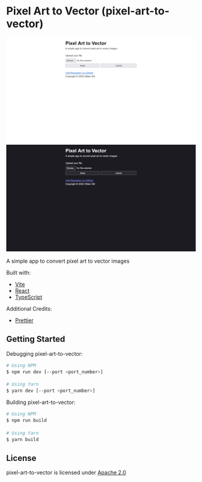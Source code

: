 # Pixel Art to Vector (pixel-art-to-vector)

<img src="./docs/screenshot_1.png" alt="Light mode" />
<img src="./docs/screenshot_2.png" alt="Dark mode" />

A simple app to convert pixel art to vector images

Built with:

-   [Vite](https://vitejs.dev)
-   [React](https://reactjs.org)
-   [TypeScript](https://www.typescriptlang.org)

Additional Credits:

-   [Prettier](https://prettier.io)

## Getting Started

Debugging pixel-art-to-vector:

```bash
# Using NPM
$ npm run dev [--port <port_number>]

# Using Yarn
$ yarn dev [--port <port_number>]
```

Building pixel-art-to-vector:

```bash
# Using NPM
$ npm run build

# Using Yarn
$ yarn build
```

## License

pixel-art-to-vector is licensed under [Apache 2.0](./LICENSE.txt)
